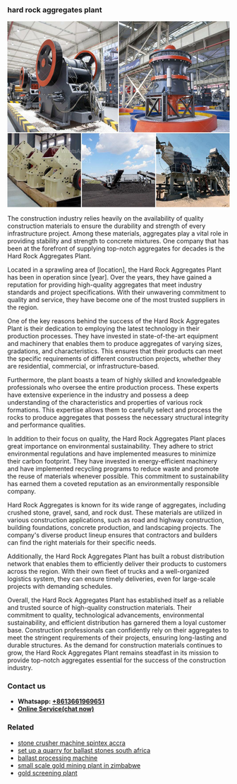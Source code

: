 <h3>hard rock aggregates plant</h3><img src='1702260403.jpg' alt=''><p>The construction industry relies heavily on the availability of quality construction materials to ensure the durability and strength of every infrastructure project. Among these materials, aggregates play a vital role in providing stability and strength to concrete mixtures. One company that has been at the forefront of supplying top-notch aggregates for decades is the Hard Rock Aggregates Plant.</p><p>Located in a sprawling area of [location], the Hard Rock Aggregates Plant has been in operation since [year]. Over the years, they have gained a reputation for providing high-quality aggregates that meet industry standards and project specifications. With their unwavering commitment to quality and service, they have become one of the most trusted suppliers in the region.</p><p>One of the key reasons behind the success of the Hard Rock Aggregates Plant is their dedication to employing the latest technology in their production processes. They have invested in state-of-the-art equipment and machinery that enables them to produce aggregates of varying sizes, gradations, and characteristics. This ensures that their products can meet the specific requirements of different construction projects, whether they are residential, commercial, or infrastructure-based.</p><p>Furthermore, the plant boasts a team of highly skilled and knowledgeable professionals who oversee the entire production process. These experts have extensive experience in the industry and possess a deep understanding of the characteristics and properties of various rock formations. This expertise allows them to carefully select and process the rocks to produce aggregates that possess the necessary structural integrity and performance qualities.</p><p>In addition to their focus on quality, the Hard Rock Aggregates Plant places great importance on environmental sustainability. They adhere to strict environmental regulations and have implemented measures to minimize their carbon footprint. They have invested in energy-efficient machinery and have implemented recycling programs to reduce waste and promote the reuse of materials whenever possible. This commitment to sustainability has earned them a coveted reputation as an environmentally responsible company.</p><p>Hard Rock Aggregates is known for its wide range of aggregates, including crushed stone, gravel, sand, and rock dust. These materials are utilized in various construction applications, such as road and highway construction, building foundations, concrete production, and landscaping projects. The company's diverse product lineup ensures that contractors and builders can find the right materials for their specific needs.</p><p>Additionally, the Hard Rock Aggregates Plant has built a robust distribution network that enables them to efficiently deliver their products to customers across the region. With their own fleet of trucks and a well-organized logistics system, they can ensure timely deliveries, even for large-scale projects with demanding schedules.</p><p>Overall, the Hard Rock Aggregates Plant has established itself as a reliable and trusted source of high-quality construction materials. Their commitment to quality, technological advancements, environmental sustainability, and efficient distribution has garnered them a loyal customer base. Construction professionals can confidently rely on their aggregates to meet the stringent requirements of their projects, ensuring long-lasting and durable structures. As the demand for construction materials continues to grow, the Hard Rock Aggregates Plant remains steadfast in its mission to provide top-notch aggregates essential for the success of the construction industry.</p><h3>Contact us</h3><ul><li><strong>Whatsapp:&nbsp;<a href="https://wa.me/8613661969651">+8613661969651</a></strong></li><li><a href="https://swt.shibang-china.com/?git&amp;zhl&amp;hard rock aggregates plant"><strong>Online Service(chat now)</strong></a></li></ul><h3>Related</h3><ul><li><a href='stone crusher machine spintex accra.md'>stone crusher machine spintex accra</a></li><li><a href='set up a quarry for ballast stones south africa.md'>set up a quarry for ballast stones south africa</a></li><li><a href='ballast processing machine.md'>ballast processing machine</a></li><li><a href='small scale gold mining plant in zimbabwe.md'>small scale gold mining plant in zimbabwe</a></li><li><a href='gold screening plant.md'>gold screening plant</a></li></ul>